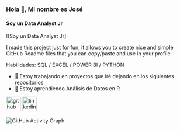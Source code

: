 ### Hola 👋, Mi nombre es José
#### Soy un Data Analyst Jr
![Soy un Data Analyst Jr]

I made this project just for fun, it allows you to create nice and simple GitHub Readme files that you can copy/paste and use in your profile.

Habilidades: SQL / EXCEL / POWER BI / PYTHON

- 🔭 Estoy trabajando en proyectos que iré dejando en los siguientes repositorios 
- 🌱 Estoy aprendiendo Análisis de Datos en R 


[<img src='https://cdn.jsdelivr.net/npm/simple-icons@3.0.1/icons/github.svg' alt='github' height='40'>](https://github.com/DataJose1)  [<img src='https://cdn.jsdelivr.net/npm/simple-icons@3.0.1/icons/linkedin.svg' alt='linkedin' height='40'>](https://www.linkedin.com/in/https://www.linkedin.com/in/josevidaurre-dataanalyst//)  

![GitHub Activity Graph](https://activity-graph.herokuapp.com/graph?username=DataJose1)  

